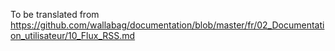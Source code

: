 To be translated from https://github.com/wallabag/documentation/blob/master/fr/02_Documentation_utilisateur/10_Flux_RSS.md
